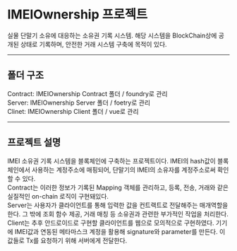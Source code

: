 # IMEIOwnership 프로젝트
실물 단말기 소유에 대응하는 소유권 기록 시스템. 해당 시스템을 BlockChain상에 공개된 상태로 기록하며, 안전한 거래 시스템 구축에 목적이 있다.

---

## 폴더 구조
Contract: IMEIOwnership Contract 폴더 / foundry로 관리  
Server: IMEIOwnership Server 폴더 / foetry로 관리  
Clinet: IMEIOwnership Client 폴더 / vue로 관리  
 
---
## 프로젝트 설명
IMEI 소유권 기록 시스템을 블록체인에 구축하는 프로젝트이다. IMEI의 hash값이 블록체인에서 사용하는 계정주소에 매핑되어, 단말기의 IMEI의 소유자를 계정주소로써 확인할 수 있다.  
Contract는 이러한 정보가 기록된 Mapping 객체를 관리하고, 등록, 전송, 거래와 같은 실질적인 on-chain 로직이 구현돼있다.  
Server는 사용자가 클라이언트를 통해 입력한 값을 컨트랙트로 전달해주는 매개역할을 한다. 그 밖에 조회 함수 제공, 거래 매칭 등 소유권과 관련한 부가적인 작업을 처리한다.  
Client는 추후 안드로이드로 구현할 클라이언트를 웹으로 모의적으로 구현하였다. 기기에 IMEI값과 연동된 메타마스크 계정을 활용해 signature와 parameter를 만든다. 이 값들로 Tx를 요청하기 위해 서버에게 전달한다.  
